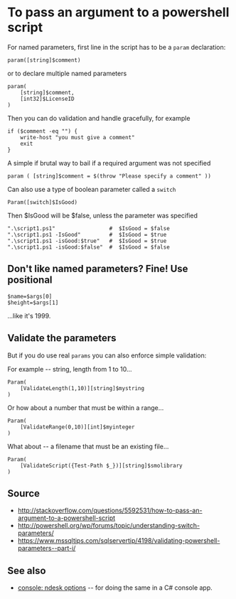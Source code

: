 ﻿# To pass an argument to a powershell script

For named parameters, first line in the script has to be a `param` declaration:

	param([string]$comment)

or to declare multiple named parameters

	param(
		[string]$comment,
		[int32]$LicenseID
	)

Then you can do validation and handle gracefully, for example

	if ($comment -eq "") {
		write-host "you must give a comment"
		exit
	}

A simple if brutal way to bail if a required argument was not specified

	param ( [string]$comment = $(throw "Please specify a comment" ))

Can also use a type of boolean parameter called a `switch`

	Param([switch]$IsGood)

Then $IsGood will be $false, unless the parameter was specified

	".\script1.ps1"                 #  $IsGood = $false
	".\script1.ps1 -IsGood"         #  $IsGood = $true
	".\script1.ps1 -isGood:$true"   #  $IsGood = $true
	".\script1.ps1 -isGood:$false"  #  $IsGood = $false

## Don't like named parameters? Fine! Use positional

	$name=$args[0]
	$height=$args[1]

...like it's 1999.

## Validate the parameters

But if you do use real `params` you can also enforce simple validation:

For example -- string, length from 1 to 10...

	Param(
		[ValidateLength(1,10)][string]$mystring
	)

Or how about a number that must be within a range...

	Param(
		[ValidateRange(0,10)][int]$myinteger
	)

What about -- a filename that must be an existing file...

	Param(
		[ValidateScript({Test-Path $_})][string]$smolibrary
	)

## Source

- http://stackoverflow.com/questions/5592531/how-to-pass-an-argument-to-a-powershell-script
- http://powershell.org/wp/forums/topic/understanding-switch-parameters/
- https://www.mssqltips.com/sqlservertip/4198/validating-powershell-parameters--part-i/

## See also

- [console: ndesk options](../console/ndesk_options.md) -- for doing the same in a C# console app.
